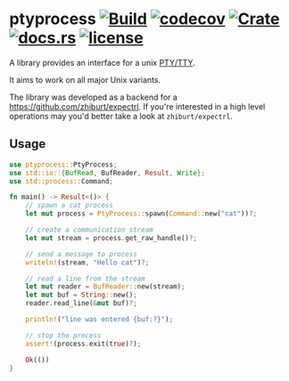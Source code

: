 # ptyprocess [![Build](https://github.com/zhiburt/ptyprocess/actions/workflows/ci.yml/badge.svg)](https://github.com/zhiburt/ptyprocess/actions/workflows/ci.yml) [![codecov](https://codecov.io/gh/zhiburt/ptyprocess/branch/main/graph/badge.svg?token=QBQLAT904B)](https://codecov.io/gh/zhiburt/ptyprocess) [![Crate](https://img.shields.io/crates/v/ptyprocess)](https://crates.io/crates/ptyprocess) [![docs.rs](https://img.shields.io/docsrs/ptyprocess?color=blue)](https://docs.rs/ptyprocess/0.1.0/ptyprocess/) [![license](https://img.shields.io/github/license/zhiburt/ptyprocess)](./LICENSE.txt)

A library provides an interface for a unix [PTY/TTY](https://en.wikipedia.org/wiki/Pseudoterminal).

It aims to work on all major Unix variants.

The library was developed as a backend for a https://github.com/zhiburt/expectrl.
If you're interested in a high level operations may you'd better take a look at `zhiburt/expectrl`.

## Usage

```rust
use ptyprocess::PtyProcess;
use std::io::{BufRead, BufReader, Result, Write};
use std::process::Command;

fn main() -> Result<()> {
    // spawn a cat process
    let mut process = PtyProcess::spawn(Command::new("cat"))?;

    // create a communication stream
    let mut stream = process.get_raw_handle()?;

    // send a message to process
    writeln!(stream, "Hello cat")?;

    // read a line from the stream
    let mut reader = BufReader::new(stream);
    let mut buf = String::new();
    reader.read_line(&mut buf)?;

    println!("line was entered {buf:?}");

    // stop the process
    assert!(process.exit(true)?);

    Ok(())
}
```